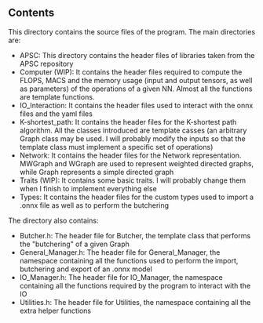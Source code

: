 ## Contents

This directory contains the source files of the program. The main directories are:

- APSC: This directory contains the header files of libraries taken from the APSC repository
- Computer (WIP): It contains the header files required to compute the FLOPS, MACS and the memory usage 
(input and output tensors, as well as parameters) of the operations of a given NN. Almost all the functions are 
template functions.
- IO_Interaction: It contains the header files used to interact with the onnx files and the yaml files
- K-shortest_path: It contains the header files for the K-shortest path algorithm. All the classes introduced are 
template casses (an arbitrary Graph class may be used. I will probably modify the inputs so that the template class must implement a specific set of operations)
- Network: It contains the header files for the Network representation. MWGraph and WGraph are used to represent 
weighted directed graphs, while Graph represents a simple directed graph
- Traits (WIP): It contains some basic traits. I will probably change them when I finish to implement everything else 
- Types: It contains the header files for the custom types used to import a .onnx file as well as to perform the butchering

The directory also contains:

- Butcher.h: The header file for Butcher, the template class that performs the "butchering" of a given Graph
- General_Manager.h: The header file for General_Manager, the namespace containing all the functions used to perform 
the import, butchering and export of an .onnx model
- IO_Manager.h: The header file for IO_Manager, the namespace containing all the functions required by the program 
to interact with the IO
- Utilities.h: The header file for Utilities, the namespace containing all the extra helper functions